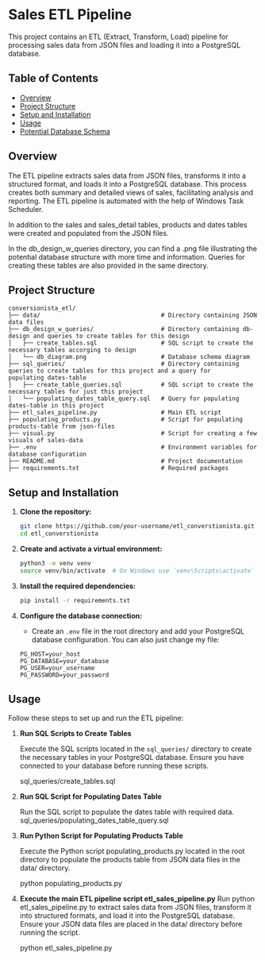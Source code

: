 # Sales ETL Pipeline

This project contains an ETL (Extract, Transform, Load) pipeline for processing sales data from JSON files and loading it into a PostgreSQL database.

## Table of Contents

- [Overview](#overview)
- [Project Structure](#project-structure)
- [Setup and Installation](#setup-and-installation)
- [Usage](#usage)
- [Potential Database Schema](#database-schema)

## Overview

The ETL pipeline extracts sales data from JSON files, transforms it into a structured format, and loads it into a PostgreSQL database. This process creates both summary and detailed views of sales, facilitating analysis and reporting. The ETL pipeline is automated with the help of Windows Task Scheduler.

In addition to the sales and sales_detail tables, products and dates tables were created and populated from the JSON files.

In the db_design_w_queries directory, you can find a .png file illustrating the potential database structure with more time and information. Queries for creating these tables are also provided in the same directory.


## Project Structure

```plaintext
conversionista_etl/
├── data/                                  # Directory containing JSON data files
├── db_design_w_queries/                   # Directory containing db-design and queries to create tables for this design
│   ├── create_tables.sql                  # SQL script to create the necessary tables accorging to design
│   └── db_diagram.png                     # Database schema diagram
├── sql_queries/                           # Directory containing queries to create tables for this project and a query for    populating dates-table
│   ├── create_table_queries.sql           # SQL script to create the necessary tables for just this project
│   └── populating_dates_table_query.sql   # Query for populating dates-table in this project
├── etl_sales_pipeline.py                  # Main ETL script
├── populating_products.py                 # Script for populating products-table from json-files
├── visual.py                              # Script for creating a few visuals of sales-data
├── .env                                   # Environment variables for database configuration
├── README.md                              # Project documentation
├── requirements.txt                       # Required packages
```

## Setup and Installation

1. **Clone the repository:**
    ```bash
    git clone https://github.com/your-username/etl_converstionista.git
    cd etl_converstionista
    ```

2. **Create and activate a virtual environment:**
    ```bash
    python3 -m venv venv
    source venv/bin/activate  # On Windows use `venv\Scripts\activate`
    ```

3. **Install the required dependencies:**
    ```bash
    pip install -r requirements.txt
    ```

4. **Configure the database connection:**
    - Create an `.env` file in the root directory and add your PostgreSQL database configuration. You can also just change my file:
    ```
    PG_HOST=your_host
    PG_DATABASE=your_database
    PG_USER=your_username
    PG_PASSWORD=your_password
    ```

## Usage

Follow these steps to set up and run the ETL pipeline:

1. **Run SQL Scripts to Create Tables**

   Execute the SQL scripts located in the `sql_queries/` directory to create the necessary tables in your PostgreSQL database. Ensure you have connected to your database before running these scripts.

   sql_queries/create_tables.sql

2. **Run SQL Script for Populating Dates Table**

   Run the SQL script to populate the dates table with required data.
   sql_queries/populating_dates_table_query.sql

3. **Run Python Script for Populating Products Table**

   Execute the Python script populating_products.py located in the root directory to populate the products table from JSON data files in the data/ directory.

   python populating_products.py


4. **Execute the main ETL pipeline script etl_sales_pipeline.py**
   Run python etl_sales_pipeline.py to extract sales data from JSON files, transform it into structured formats, and load it into the PostgreSQL database. Ensure your JSON data files are placed in the data/ directory before running the script.

   python etl_sales_pipeline.py

